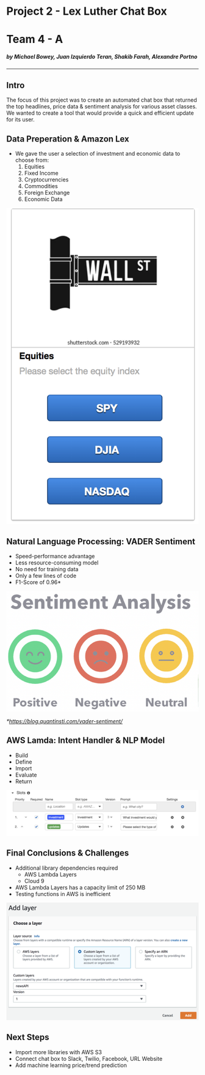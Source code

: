 # Project 2 - Lex Luther Chat Box

# Team 4 - A 
##### by Michael Bowey, Juan Izquierdo Teran, Shakib Farah, Alexandre Portno
---

## Intro 
The focus of this project was to create an automated chat box that returned the top headlines, price data & sentiment analysis for various asset classes. We wanted to create a tool that would provide a quick and efficient update for its user. 



## Data Preperation & Amazon Lex
 * We gave the user a selection of investment and economic data to choose from:
    1. Equities
    2. Fixed Income
    3. Cryptocurrencies
    4. Commodities
    5. Foreign Exchange
    6. Economic Data

![InvestmentPrompt](images/InvestmentPrompt.png)

## Natural Language Processing: VADER Sentiment
* Speed-performance advantage
* Less resource-consuming model
* No need for training data
* Only a few lines of code
* F1-Score of 0.96* 

![SentimentAnalysis](images/SentimentAnalysis.png)

_*https://blog.quantinsti.com/vader-sentiment/_ 


## AWS Lamda: Intent Handler & NLP Model
* Build
* Define
* Import
* Evaluate
* Return

![Slots](images/Slots.png)


## Final Conclusions & Challenges

* Additional library dependencies required
    * AWS Lambda Layers 
    * Cloud 9
* AWS Lambda Layers has a capacity limit of  250 MB
* Testing functions in AWS is inefficient

![LambdaLayer](images/LambdaLayer.png)


## Next Steps
* Import more libraries with AWS S3 
* Connect chat box to Slack, Twilio, Facebook, URL Website
* Add machine learning price/trend prediction




